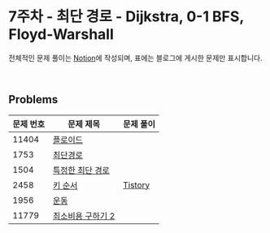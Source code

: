 # 7주차 - 최단 경로 - Dijkstra, 0-1 BFS, Floyd-Warshall
전체적인 문제 풀이는 [Notion](https://ro-el.notion.site/Dijkstra-0-1-BFS-Floyd-Warshall-3c44d2871ca742639b012eb0ae43a713)에 작성되며, 표에는 블로그에 게시한 문제만 표시합니다.

<br>

## Problems

| 문제 번호 | 문제 제목        | 문제 풀이                            |
|-------|---------------------------------------------------|----------------------|
| 11404 | [플로이드](https://www.acmicpc.net/problem/11404)      |                           |
| 1753 | [최단경로](https://www.acmicpc.net/problem/1753)      |                           |
| 1504 | [특정한 최단 경로](https://www.acmicpc.net/problem/1504)      |                           |
| 2458 | [키 순서](https://www.acmicpc.net/problem/2458)      | [Tistory](https://roel-yomojomo.tistory.com/entry/week7-study-Shortest-Path) |
| 1956 | [운동](https://www.acmicpc.net/problem/1956)      |                           |
| 11779 | [최소비용 구하기 2](https://www.acmicpc.net/problem/11779)      |                           |

<br>
